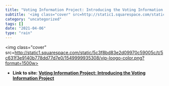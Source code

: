 ```yaml
---
title: "Voting Information Project: Introducing the Voting Information Project"
subtitle: '<img class="cover" src=http://static1.squarespace.com/static/5c3f8bd83e2d09970c59005c/t/5c631f3e9140...'
category: "uncategorized"
tags: []
date: "2021-04-06"
type: "rain"
---
```

<img class="cover" src=http://static1.squarespace.com/static/5c3f8bd83e2d09970c59005c/t/5c631f3e9140b778dd77d7e0/1549999935308/vip-loogo-color.png?format=1500w>


* **Link to site:** **[Voting Information Project: Introducing the Voting Information Project](http://www.votinginfoproject.org)**